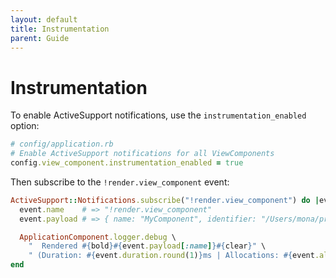 ```yaml
---
layout: default
title: Instrumentation
parent: Guide
---
```


# Instrumentation

To enable ActiveSupport notifications, use the `instrumentation_enabled` option:

```ruby
# config/application.rb
# Enable ActiveSupport notifications for all ViewComponents
config.view_component.instrumentation_enabled = true
```

Then subscribe to the `!render.view_component` event:

```ruby
ActiveSupport::Notifications.subscribe("!render.view_component") do |event|
  event.name    # => "!render.view_component"
  event.payload # => { name: "MyComponent", identifier: "/Users/mona/project/app/components/my_component.rb" }

  ApplicationComponent.logger.debug \
    "  Rendered #{bold}#{event.payload[:name]}#{clear}" \
    " (Duration: #{event.duration.round(1)}ms | Allocations: #{event.allocations})"
end
```
